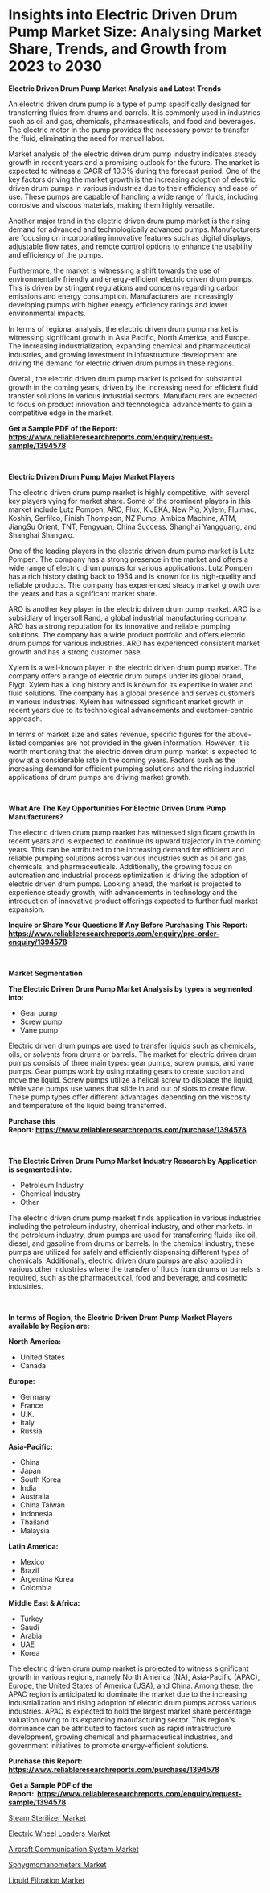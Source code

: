 <p><h1>Insights into Electric Driven Drum Pump Market Size: Analysing Market Share, Trends, and Growth from 2023 to 2030</h1></p><p><strong>Electric Driven Drum Pump Market Analysis and Latest Trends</strong></p>
<p><p>An electric driven drum pump is a type of pump specifically designed for transferring fluids from drums and barrels. It is commonly used in industries such as oil and gas, chemicals, pharmaceuticals, and food and beverages. The electric motor in the pump provides the necessary power to transfer the fluid, eliminating the need for manual labor.</p><p>Market analysis of the electric driven drum pump industry indicates steady growth in recent years and a promising outlook for the future. The market is expected to witness a CAGR of 10.3% during the forecast period. One of the key factors driving the market growth is the increasing adoption of electric driven drum pumps in various industries due to their efficiency and ease of use. These pumps are capable of handling a wide range of fluids, including corrosive and viscous materials, making them highly versatile.</p><p>Another major trend in the electric driven drum pump market is the rising demand for advanced and technologically advanced pumps. Manufacturers are focusing on incorporating innovative features such as digital displays, adjustable flow rates, and remote control options to enhance the usability and efficiency of the pumps.</p><p>Furthermore, the market is witnessing a shift towards the use of environmentally friendly and energy-efficient electric driven drum pumps. This is driven by stringent regulations and concerns regarding carbon emissions and energy consumption. Manufacturers are increasingly developing pumps with higher energy efficiency ratings and lower environmental impacts.</p><p>In terms of regional analysis, the electric driven drum pump market is witnessing significant growth in Asia Pacific, North America, and Europe. The increasing industrialization, expanding chemical and pharmaceutical industries, and growing investment in infrastructure development are driving the demand for electric driven drum pumps in these regions.</p><p>Overall, the electric driven drum pump market is poised for substantial growth in the coming years, driven by the increasing need for efficient fluid transfer solutions in various industrial sectors. Manufacturers are expected to focus on product innovation and technological advancements to gain a competitive edge in the market.</p></p>
<p><strong>Get a Sample PDF of the Report:&nbsp; <a href="https://www.reliableresearchreports.com/enquiry/request-sample/1394578">https://www.reliableresearchreports.com/enquiry/request-sample/1394578</a></strong></p>
<p>&nbsp;</p>
<p><strong>Electric Driven Drum Pump Major Market Players</strong></p>
<p><p>The electric driven drum pump market is highly competitive, with several key players vying for market share. Some of the prominent players in this market include Lutz Pompen, ARO, Flux, KIJEKA, New Pig, Xylem, Fluimac, Koshin, Serfilco, Finish Thompson, NZ Pump, Ambica Machine, ATM, JiangSu Orient, TNT, Fengyuan, China Success, Shanghai Yangguang, and Shanghai Shangwo.</p><p>One of the leading players in the electric driven drum pump market is Lutz Pompen. The company has a strong presence in the market and offers a wide range of electric drum pumps for various applications. Lutz Pompen has a rich history dating back to 1954 and is known for its high-quality and reliable products. The company has experienced steady market growth over the years and has a significant market share.</p><p>ARO is another key player in the electric driven drum pump market. ARO is a subsidiary of Ingersoll Rand, a global industrial manufacturing company. ARO has a strong reputation for its innovative and reliable pumping solutions. The company has a wide product portfolio and offers electric drum pumps for various industries. ARO has experienced consistent market growth and has a strong customer base.</p><p>Xylem is a well-known player in the electric driven drum pump market. The company offers a range of electric drum pumps under its global brand, Flygt. Xylem has a long history and is known for its expertise in water and fluid solutions. The company has a global presence and serves customers in various industries. Xylem has witnessed significant market growth in recent years due to its technological advancements and customer-centric approach.</p><p>In terms of market size and sales revenue, specific figures for the above-listed companies are not provided in the given information. However, it is worth mentioning that the electric driven drum pump market is expected to grow at a considerable rate in the coming years. Factors such as the increasing demand for efficient pumping solutions and the rising industrial applications of drum pumps are driving market growth.</p></p>
<p>&nbsp;</p>
<p><strong>What Are The Key Opportunities For Electric Driven Drum Pump Manufacturers?</strong></p>
<p><p>The electric driven drum pump market has witnessed significant growth in recent years and is expected to continue its upward trajectory in the coming years. This can be attributed to the increasing demand for efficient and reliable pumping solutions across various industries such as oil and gas, chemicals, and pharmaceuticals. Additionally, the growing focus on automation and industrial process optimization is driving the adoption of electric driven drum pumps. Looking ahead, the market is projected to experience steady growth, with advancements in technology and the introduction of innovative product offerings expected to further fuel market expansion.</p></p>
<p><strong>Inquire or Share Your Questions If Any Before Purchasing This Report: <a href="https://www.reliableresearchreports.com/enquiry/pre-order-enquiry/1394578">https://www.reliableresearchreports.com/enquiry/pre-order-enquiry/1394578</a></strong></p>
<p>&nbsp;</p>
<p><strong>Market Segmentation</strong></p>
<p><strong>The Electric Driven Drum Pump Market Analysis by types is segmented into:</strong></p>
<p><ul><li>Gear pump</li><li>Screw pump</li><li>Vane pump</li></ul></p>
<p><p>Electric driven drum pumps are used to transfer liquids such as chemicals, oils, or solvents from drums or barrels. The market for electric driven drum pumps consists of three main types: gear pumps, screw pumps, and vane pumps. Gear pumps work by using rotating gears to create suction and move the liquid. Screw pumps utilize a helical screw to displace the liquid, while vane pumps use vanes that slide in and out of slots to create flow. These pump types offer different advantages depending on the viscosity and temperature of the liquid being transferred.</p></p>
<p><strong>Purchase this Report:&nbsp;<a href="https://www.reliableresearchreports.com/purchase/1394578">https://www.reliableresearchreports.com/purchase/1394578</a></strong></p>
<p>&nbsp;</p>
<p><strong>The Electric Driven Drum Pump Market Industry Research by Application is segmented into:</strong></p>
<p><ul><li>Petroleum Industry</li><li>Chemical Industry</li><li>Other</li></ul></p>
<p><p>The electric driven drum pump market finds application in various industries including the petroleum industry, chemical industry, and other markets. In the petroleum industry, drum pumps are used for transferring fluids like oil, diesel, and gasoline from drums or barrels. In the chemical industry, these pumps are utilized for safely and efficiently dispensing different types of chemicals. Additionally, electric driven drum pumps are also applied in various other industries where the transfer of fluids from drums or barrels is required, such as the pharmaceutical, food and beverage, and cosmetic industries.</p></p>
<p>&nbsp;</p>
<p><strong>In terms of Region, the Electric Driven Drum Pump Market Players available by Region are:</strong></p>
<p>
    <p> <strong> North America: </strong>
        <ul>
            <li>United States</li>
            <li>Canada</li>
        </ul>
        </p> 
    <p> <strong> Europe: </strong>
        <ul>
            <li>Germany</li>
            <li>France</li>
            <li>U.K.</li>
            <li>Italy</li>
            <li>Russia</li>
        </ul>
        </p> 
    <p> <strong> Asia-Pacific: </strong>
        <ul>
            <li>China</li>
            <li>Japan</li>
            <li>South Korea</li>
            <li>India</li>
            <li>Australia</li>
            <li>China Taiwan</li>
            <li>Indonesia</li>
            <li>Thailand</li>
            <li>Malaysia</li>
        </ul>
        </p> 
    <p> <strong> Latin America: </strong>
        <ul>
            <li>Mexico</li>
            <li>Brazil</li>
            <li>Argentina Korea</li>
            <li>Colombia</li>
        </ul>
        </p> 
    <p> <strong> Middle East & Africa: </strong>
        <ul>
            <li>Turkey</li>
            <li>Saudi</li>
            <li>Arabia</li>
            <li>UAE</li>
            <li>Korea</li>
        </ul>
    </p>
    </p>
<p><p>The electric driven drum pump market is projected to witness significant growth in various regions, namely North America (NA), Asia-Pacific (APAC), Europe, the United States of America (USA), and China. Among these, the APAC region is anticipated to dominate the market due to the increasing industrialization and rising adoption of electric drum pumps across various industries. APAC is expected to hold the largest market share percentage valuation owing to its expanding manufacturing sector. This region's dominance can be attributed to factors such as rapid infrastructure development, growing chemical and pharmaceutical industries, and government initiatives to promote energy-efficient solutions.</p></p>
<p><strong>Purchase this Report: <a href="https://www.reliableresearchreports.com/purchase/1394578">https://www.reliableresearchreports.com/purchase/1394578</a></strong></p>
<p>&nbsp;<strong>Get a Sample PDF of the Report:&nbsp;&nbsp;<a href="https://www.reliableresearchreports.com/enquiry/request-sample/1394578">https://www.reliableresearchreports.com/enquiry/request-sample/1394578</a></strong></p>
<p><strong></strong></p>
<p><p><a href="https://medium.com/@itzelheller546/steam-sterilizer-market-size-cagr-trends-2024-2030-4959736bd215">Steam Sterilizer Market</a></p><p><a href="https://www.linkedin.com/pulse/electric-wheel-loaders-market-challenges-opportunities-clyue/">Electric Wheel Loaders Market</a></p><p><a href="https://www.linkedin.com/pulse/aircraft-communication-system-market-size-2023-2030-global-dnd5e/">Aircraft Communication System Market</a></p><p><a href="https://medium.com/@ameliahaleyi77567/sphygmomanometers-market-size-cagr-trends-2024-2030-78565f35350d">Sphygmomanometers Market</a></p><p><a href="https://www.linkedin.com/pulse/liquid-filtration-market-size-growth-forecast-from-2023-zuewe/">Liquid Filtration Market</a></p></p>